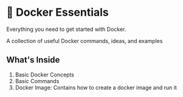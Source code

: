 # 🐳 Docker Essentials

 Everything you need to get started with Docker. 
 
 A collection of useful Docker commands, ideas, and examples

 ## What's Inside

 1. Basic Docker Concepts
 2. Basic Commands
 3. Docker Image: Contains how to create a docker image and run it
